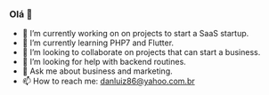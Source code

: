 ### Olá 👋


- 🔭 I’m currently working on on projects to start a SaaS startup.
- 🌱 I’m currently learning PHP7 and Flutter.
- 👯 I’m looking to collaborate on projects that can start a business.
- 🤔 I’m looking for help with backend routines.
- 💬 Ask me about business and marketing.
- 📫 How to reach me: danluiz86@yahoo.com.br

